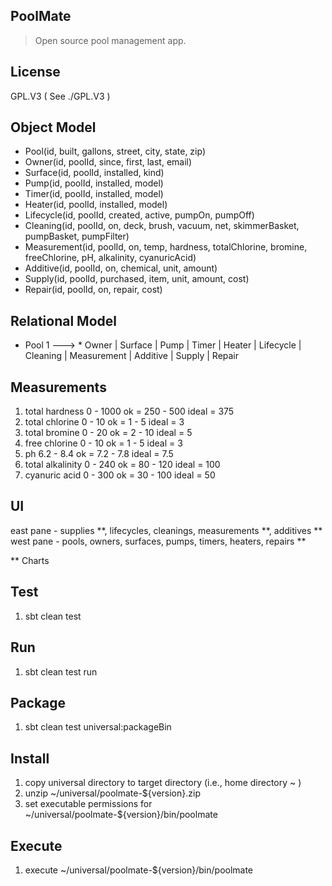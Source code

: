 PoolMate
--------
>Open source pool management app.

License
-------
GPL.V3 ( See ./GPL.V3 )

Object Model
------------
* Pool(id, built, gallons, street, city, state, zip)
* Owner(id, poolId, since, first, last, email)
* Surface(id, poolId, installed, kind)
* Pump(id, poolId, installed, model)
* Timer(id, poolId, installed, model)
* Heater(id, poolId, installed, model)
* Lifecycle(id, poolId, created, active, pumpOn, pumpOff)
* Cleaning(id, poolId, on, deck, brush, vacuum, net, skimmerBasket, pumpBasket, pumpFilter)
* Measurement(id, poolId, on, temp, hardness, totalChlorine, bromine, freeChlorine, pH, alkalinity, cyanuricAcid)
* Additive(id, poolId, on, chemical, unit, amount)
* Supply(id, poolId, purchased, item, unit, amount, cost)
* Repair(id, poolId, on, repair, cost)

Relational Model
----------------
* Pool 1 ---> * Owner | Surface | Pump | Timer | Heater | Lifecycle | Cleaning | Measurement | Additive | Supply | Repair

Measurements
------------
1. total hardness 0 - 1000      ok = 250 - 500      ideal = 375
2. total chlorine 0 - 10        ok = 1 - 5          ideal = 3
3. total bromine 0 - 20         ok = 2 - 10         ideal = 5
4. free chlorine 0 - 10         ok = 1 - 5          ideal = 3
5. ph 6.2 - 8.4                 ok = 7.2 - 7.8      ideal = 7.5
6. total alkalinity 0 - 240     ok = 80 - 120       ideal = 100
7. cyanuric acid 0 - 300        ok = 30 - 100       ideal = 50

UI
--
east pane - supplies **, lifecycles, cleanings, measurements **, additives **
west pane - pools, owners, surfaces, pumps, timers, heaters, repairs **

** Charts

Test
----
1. sbt clean test

Run
---
1. sbt clean test run

Package
-------
1. sbt clean test universal:packageBin

Install
-------
1. copy universal directory to target directory (i.e., home directory ~ )
2. unzip ~/universal/poolmate-${version}.zip
3. set executable permissions for ~/universal/poolmate-${version}/bin/poolmate

Execute
-------
1. execute ~/universal/poolmate-${version}/bin/poolmate